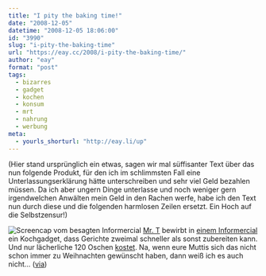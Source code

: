 ```yaml
---
title: "I pity the baking time!"
date: "2008-12-05"
datetime: "2008-12-05 18:06:00"
id: "3990"
slug: "i-pity-the-baking-time"
url: "https://eay.cc/2008/i-pity-the-baking-time/"
author: "eay"
format: "post"
tags:
  - bizarres
  - gadget
  - kochen
  - konsum
  - mrt
  - nahrung
  - werbung
meta:
  - yourls_shorturl: "http://eay.li/up"
---
```


(Hier stand ursprünglich ein etwas, sagen wir mal süffisanter Text über das nun folgende Produkt, für den ich im schlimmsten Fall eine Unterlassungserklärung hätte unterschreiben und sehr viel Geld bezahlen müssen. Da ich aber ungern Dinge unterlasse und noch weniger gern irgendwelchen Anwälten mein Geld in den Rachen werfe, habe ich den Text nun durch diese und die folgenden harmlosen Zeilen ersetzt. Ein Hoch auf die Selbstzensur!)

![](/uploads/2008/mrtflavor.jpg "Screencap vom besagten Informercial") [Mr. T](//eay.cc/tag/mrt/) bewirbt in [einem Informercial](http://www.youtube.com/watch?v=HrVWyj-XcbQ&) ein Kochgadget, dass Gerichte zweimal schneller als sonst zubereiten kann. Und nur lächerliche 120 Oschen [kostet](http://anonym.to/?http://is.gd/amBy). Na, wenn eure Muttis sich das nicht schon immer zu Weihnachten gewünscht haben, dann weiß ich es auch nicht... ([via](http://twitter.com/aht_blog/status/1040234778))
